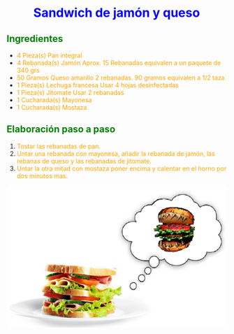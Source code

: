 # <center style="color:blue">Sandwich de jamón y queso</center>

## <span style="color:green">Ingredientes</span>

- <span style="color:orange">4 Pieza(s) Pan integral</span>
- <span style="color:orange">4 Rebanada(s) Jamón Aprox. 15 Rebanadas equivalen a un paquete de 340 grs</span>
- <span style="color:orange">50 Gramos Queso amarillo 2 rebanadas. 90 gramos equivalen a 1/2 taza</span>
- <span style="color:orange">1 Pieza(s) Lechuga francesa Usar 4 hojas desinfectadas</span>
- <span style="color:orange">1 Pieza(s) Jitomate Usar 2 rebanadas</span>
- <span style="color:orange">1 Cucharada(s) Mayonesa</span>
- <span style="color:orange">1 Cucharada(s) Mostaza</span>

## <span style="color:green">Elaboración paso a paso</span>
1. <span style="color:orange">Tostar las rebanadas de pan.</span>
2. <span style="color:orange">Untar una rebanada con mayonesa, añadir la rebanada de jamón, las rebanas de queso y las rebanadas de jitomate.</span>
3. <span style="color:orange">Untar la otra mitad con mostaza poner encima y calentar en el horno por dos minutos mas.</span>

![finalizado](sanguich_de_jamon.jpg)

